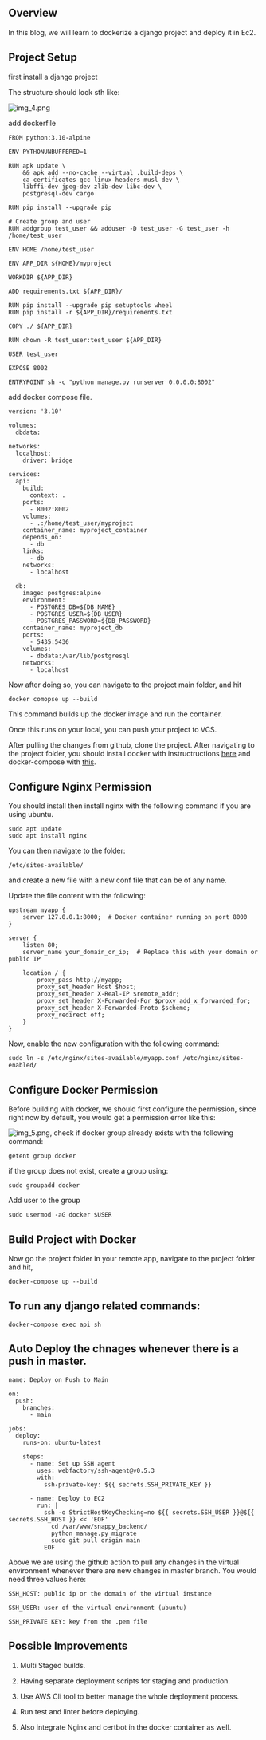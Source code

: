 ## Overview
In this blog, we will learn to dockerize a django project and deploy it in Ec2.

## Project Setup
first install a django project

The structure should look sth like:

![img_4.png](/img/docker_django_project/img_4.png)

add dockerfile

```
FROM python:3.10-alpine

ENV PYTHONUNBUFFERED=1

RUN apk update \
    && apk add --no-cache --virtual .build-deps \
    ca-certificates gcc linux-headers musl-dev \
    libffi-dev jpeg-dev zlib-dev libc-dev \
    postgresql-dev cargo

RUN pip install --upgrade pip

# Create group and user
RUN addgroup test_user && adduser -D test_user -G test_user -h /home/test_user

ENV HOME /home/test_user

ENV APP_DIR ${HOME}/myproject

WORKDIR ${APP_DIR}

ADD requirements.txt ${APP_DIR}/

RUN pip install --upgrade pip setuptools wheel
RUN pip install -r ${APP_DIR}/requirements.txt

COPY ./ ${APP_DIR}

RUN chown -R test_user:test_user ${APP_DIR}

USER test_user

EXPOSE 8002

ENTRYPOINT sh -c "python manage.py runserver 0.0.0.0:8002"

```

add docker compose file.

```
version: '3.10'

volumes:
  dbdata:

networks:
  localhost:
    driver: bridge

services:
  api:
    build:
      context: .
    ports:
      - 8002:8002
    volumes:
      - .:/home/test_user/myproject
    container_name: myproject_container
    depends_on:
      - db
    links:
      - db
    networks:
      - localhost

  db:
    image: postgres:alpine
    environment:
      - POSTGRES_DB=${DB_NAME}
      - POSTGRES_USER=${DB_USER}
      - POSTGRES_PASSWORD=${DB_PASSWORD}
    container_name: myproject_db
    ports:
      - 5435:5436
    volumes:
      - dbdata:/var/lib/postgresql
    networks:
      - localhost

```

Now after doing so, you can navigate to the project main folder, and hit 

```docker comopse up --build```

This command builds up the docker image and run the container.

Once this runs on your local, you can push your project to VCS.

After pulling the changes from github, clone the project.
After navigating to the project folder, you should install docker with instructructions [here](https://docs.docker.com/engine/install/) and docker-compose with [this](https://docs.docker.com/compose/install/).

## Configure Nginx Permission
You should install then install nginx with the following command if you are using ubuntu.
```
sudo apt update
sudo apt install nginx
```

You can then navigate to the folder: 

`/etc/sites-available/`

and create a new file with a new conf file that can be of any name.

Update the file content with the following:

```
upstream myapp {
    server 127.0.0.1:8000;  # Docker container running on port 8000
}

server {
    listen 80;
    server_name your_domain_or_ip;  # Replace this with your domain or public IP

    location / {
        proxy_pass http://myapp;
        proxy_set_header Host $host;
        proxy_set_header X-Real-IP $remote_addr;
        proxy_set_header X-Forwarded-For $proxy_add_x_forwarded_for;
        proxy_set_header X-Forwarded-Proto $scheme;
        proxy_redirect off;
    }
}
```
Now, enable the new configuration with the following command:

`sudo ln -s /etc/nginx/sites-available/myapp.conf /etc/nginx/sites-enabled/`

## Configure Docker Permission
Before building with docker, we should first configure the permission, since right now by default, you would
get a permission error like this:

![img_5.png](/img/docker_django_project/img_5.png),
check if docker group already exists with the following command:

`getent group docker`

if the group does not exist, create a group using:

`sudo groupadd docker`

Add user to the group

`sudo usermod -aG docker $USER`

## Build Project with Docker
Now go the project folder in your remote app, navigate to the project folder and hit,

`docker-compose up --build`

## To run any django related commands:
`docker-compose exec api sh`

## Auto Deploy the chnages whenever there is a push in master.

```
name: Deploy on Push to Main

on:
  push:
    branches:
      - main

jobs:
  deploy:
    runs-on: ubuntu-latest

    steps:
      - name: Set up SSH agent
        uses: webfactory/ssh-agent@v0.5.3
        with:
          ssh-private-key: ${{ secrets.SSH_PRIVATE_KEY }}

      - name: Deploy to EC2
        run: |
          ssh -o StrictHostKeyChecking=no ${{ secrets.SSH_USER }}@${{ secrets.SSH_HOST }} << 'EOF'
            cd /var/www/snappy_backend/
            python manage.py migrate
            sudo git pull origin main
          EOF

```

Above we are using the github action to pull any changes in the virtual environment whenever there are new 
changes in master branch.
You would need three values here:

`SSH_HOST: public ip or the domain of the virtual instance`

`SSH_USER: user of the virtual environment (ubuntu)`

`SSH_PRIVATE KEY: key from the .pem file`


## Possible Improvements

1) Multi Staged builds.

2) Having separate deployment scripts for staging and production.

3) Use AWS Cli tool to better manage the whole deployment process.

4) Run test and linter before deploying.

5) Also integrate Nginx and certbot in the docker container as well.

